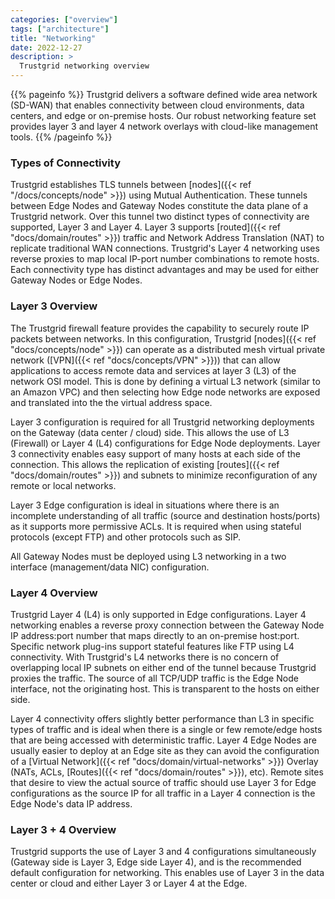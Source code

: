 ```yaml
---
categories: ["overview"]
tags: ["architecture"]
title: "Networking"
date: 2022-12-27
description: >
  Trustgrid networking overview
---
```


{{% pageinfo %}}
Trustgrid delivers a software defined wide area network (SD-WAN) that enables connectivity between cloud environments, data centers, and edge or on-premise hosts. Our robust networking feature set provides layer 3 and layer 4 network overlays with cloud-like management tools.
{{% /pageinfo %}}

### Types of Connectivity

Trustgrid establishes TLS tunnels between [nodes]({{< ref "/docs/concepts/node" >}}) using Mutual Authentication. These tunnels between Edge Nodes and Gateway Nodes constitute the data plane of a Trustgrid network. Over this tunnel two distinct types of connectivity are supported, Layer 3 and Layer 4. Layer 3 supports [routed]({{< ref "docs/domain/routes" >}}) traffic and Network Address Translation (NAT) to replicate traditional WAN connections. Trustgrid's Layer 4 networking uses reverse proxies to map local IP-port number combinations to remote hosts. Each connectivity type has distinct advantages and may be used for either Gateway Nodes or Edge Nodes.

### Layer 3 Overview

The Trustgrid firewall feature provides the capability to securely route IP packets between networks. In this configuration, Trustgrid [nodes]({{< ref "docs/concepts/node" >}}) can operate as a distributed mesh virtual private network ([VPN]({{< ref "docs/concepts/VPN" >}})) that can allow applications to access remote data and services at layer 3 (L3) of the network OSI model. This is done by defining a virtual L3 network (similar to an Amazon VPC) and then selecting how Edge node networks are exposed and translated into the the virtual address space.

Layer 3 configuration is required for all Trustgrid networking deployments on the Gateway (data center / cloud) side. This allows the use of L3 (Firewall) or Layer 4 (L4) configurations for Edge Node deployments. Layer 3 connectivity enables easy support of many hosts at each side of the connection. This allows the replication of existing [routes]({{< ref "docs/domain/routes" >}}) and subnets to minimize reconfiguration of any remote or local networks.

Layer 3 Edge configuration is ideal in situations where there is an incomplete understanding of all traffic (source and destination hosts/ports) as it supports more permissive ACLs. It is required when using stateful protocols (except FTP) and other protocols such as SIP.

All Gateway Nodes must be deployed using L3 networking in a two interface (management/data NIC) configuration.

### Layer 4 Overview

Trustgrid Layer 4 (L4) is only supported in Edge configurations. Layer 4 networking enables a reverse proxy connection between the Gateway Node IP address:port number that maps directly to an on-premise host:port. Specific network plug-ins support stateful features like FTP using L4 connectivity. With Trustgrid's L4 networks there is no concern of overlapping local IP subnets on either end of the tunnel because Trustgrid proxies the traffic. The source of all TCP/UDP traffic is the Edge Node interface, not the originating host. This is transparent to the hosts on either side.

Layer 4 connectivity offers slightly better performance than L3 in specific types of traffic and is ideal when there is a single or few remote/edge hosts that are being accessed with deterministic traffic. Layer 4 Edge Nodes are usually easier to deploy at an Edge site as they can avoid the configuration of a [Virtual Network]({{< ref "docs/domain/virtual-networks" >}}) Overlay (NATs, ACLs, [Routes]({{< ref "docs/domain/routes" >}}), etc). Remote sites that desire to view the actual source of traffic should use Layer 3 for Edge configurations as the source IP for all traffic in a Layer 4 connection is the Edge Node's data IP address.

### Layer 3 + 4 Overview

Trustgrid supports the use of Layer 3 and 4 configurations simultaneously (Gateway side is Layer 3, Edge side Layer 4), and is the recommended default configuration for networking. This enables use of Layer 3 in the data center or cloud and either Layer 3 or Layer 4 at the Edge.
